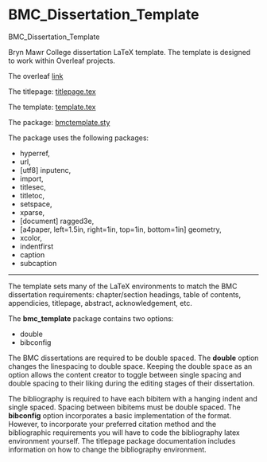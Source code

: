 # BMC_Dissertation_Template
BMC_Dissertation_Template

Bryn Mawr College dissertation LaTeX template. The template is designed to work within Overleaf projects.

The overleaf [link](https://www.overleaf.com/read/tdmvhyzkkrch)

The titlepage:
[titlepage.tex](https://github.com/cacsphysics/BMC_Dissertation_Template/blob/main/titlepage.tex)

The template:
[template.tex](https://github.com/cacsphysics/BMC_Dissertation_Template/blob/main/template.tex)

The package:
[bmctemplate.sty](https://github.com/cacsphysics/BMC_Dissertation_Template/blob/main/bmctemplate.sty)

The package uses the following packages: 
- hyperref, 
- url, 
- [utf8] inputenc, 
- import, 
- titlesec, 
- titletoc, 
- setspace, 
- xparse, 
- [document] ragged3e, 
- [a4paper, left=1.5in, right=1in, top=1in, bottom=1in] geometry,
- xcolor, 
- indentfirst
- caption
- subcaption
---
The template sets many of the LaTeX environments to match the BMC dissertation requirements: chapter/section headings, table of contents, appendicies, titlepage, abstract, acknowledgement, etc.

The **bmc_template** package contains two options:
- double
- bibconfig

The BMC dissertations are required to be double spaced. The **double** option changes the linespacing to double space. Keeping the double space as an option allows the content creator to toggle between single spacing and double spacing to their liking during the editing stages of their dissertation.

The bibliography is required to have each bibitem with a hanging indent and single spaced. Spacing between bibitems must be double spaced. The **bibconfig** option incorporates a basic implementation of the format. However, to incorporate your preferred citation method and the bibliographic requirements you will have to code the bibliography latex environment yourself. The titlepage package documentation includes information on how to change the bibliography environment.

